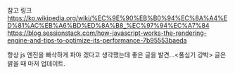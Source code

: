 참고 링크
https://ko.wikipedia.org/wiki/%EC%9E%90%EB%B0%94%EC%8A%A4%ED%81%AC%EB%A6%BD%ED%8A%B8_%EC%97%94%EC%A7%84
https://blog.sessionstack.com/how-javascript-works-the-rendering-engine-and-tips-to-optimize-its-performance-7b95553baeda

항상 js 엔진을 빠삭하게 파야 겠다고 생각했는데 좋은 글을 발견...<풀심기 강박>
글은 밝을 때 마저 업데이트.
